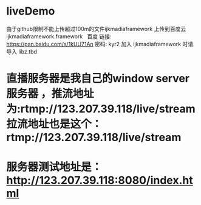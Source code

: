 # liveDemo

由于github限制不能上传超过100m的文件ijkmadiaframework 上传到百度云
ijkmadiaframework.framework   百度 链接: https://pan.baidu.com/s/1kUU71An 密码: kyr2
加入 ijkmadiaframework 时请导入 libz.tbd 

# 直播服务器是我自己的window server 服务器 ，推流地址为:rtmp://123.207.39.118/live/stream 拉流地址也是这个：rtmp://123.207.39.118/live/stream

# 服务器测试地址是：http://123.207.39.118:8080/index.html
